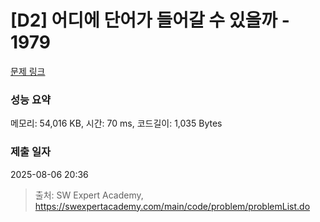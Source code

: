 # [D2] 어디에 단어가 들어갈 수 있을까 - 1979 

[문제 링크](https://swexpertacademy.com/main/code/problem/problemDetail.do?contestProbId=AV5PuPq6AaQDFAUq) 

### 성능 요약

메모리: 54,016 KB, 시간: 70 ms, 코드길이: 1,035 Bytes

### 제출 일자

2025-08-06 20:36



> 출처: SW Expert Academy, https://swexpertacademy.com/main/code/problem/problemList.do